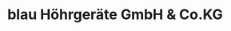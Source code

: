 ---
title: "blau Höhrgeräte GmbH & Co.KG"
url: /reinbek/blau-hoehrgeraete-gmbh-und-co-kg/
shop: Hörgeräte
---